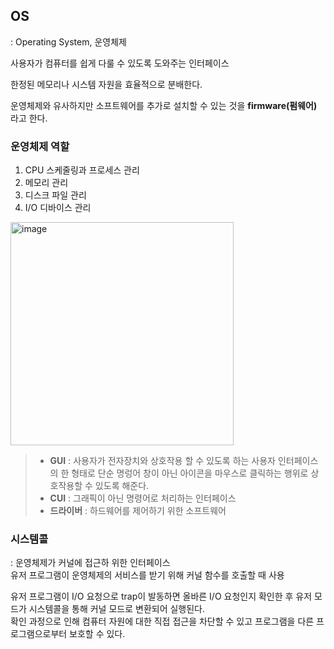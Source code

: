 ## OS
: Operating System, 운영체제

사용자가 컴퓨터를 쉽게 다룰 수 있도록 도와주는 인터페이스

한정된 메모리나 시스템 자원을 효율적으로 분배한다.

운영체제와 유사하지만 소프트웨어를 추가로 설치할 수 있는 것을 **firmware(펌웨어)** 라고 한다.

### 운영체제 역할
1. CPU 스케줄링과 프로세스 관리
2. 메모리 관리
3. 디스크 파일 관리
4. I/O 디바이스 관리

<img width="357" alt="image" src="https://user-images.githubusercontent.com/57247474/175935619-053ec3ef-0b99-4488-990e-981ec798467a.png">


> - **GUI**
> : 사용자가 전자장치와 상호작용 할 수 있도록 하는 사용자 인터페이스의 한 형태로 단순 명렁어 창이 아닌 아이콘을 마우스로 클릭하는 행위로 상호작용할 수 있도록 해준다.
> - **CUI**
> : 그래픽이 아닌 명령어로 처리하는 인터페이스
> - **드라이버**
> : 하드웨어를 제어하기 위한 소프트웨어

### 시스템콜
: 운영체제가 커널에 접근하 위한 인터페이스  
유저 프로그램이 운영체제의 서비스를 받기 위해 커널 함수를 호출할 때 사용  

유저 프로그램이 I/O 요청으로 trap이 발동하면 올바른 I/O 요청인지 확인한 후 유저 모드가 시스템콜을 통해 커널 모드로 변환되어 실행된다.  
확인 과정으로 인해 컴퓨터 자원에 대한 직접 접근을 차단할 수 있고 프로그램을 다른 프로그램으로부터 보호할 수 있다.
